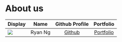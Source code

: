 # About us

Display |  Name   |              Github Profile              | Portfolio 
--------|:-------:|:----------------------------------------:|:---------:
![](https://via.placeholder.com/100.png?text=Photo) | Ryan Ng | [Github](https://github.com/goodguyryan) | [Portfolio](docs/team/goodguyryan.md)

